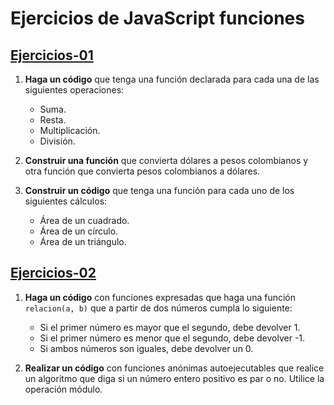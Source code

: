 # Ejercicios de JavaScript funciones

## [Ejercicios-01](https://github.com/norbeydanilo/javascript-basico/blob/main/funciones/ejercicios-01.js)

1. **Haga un código** que tenga una función declarada para cada una de las siguientes operaciones:
    - Suma.
    - Resta.
    - Multiplicación.
    - División.

2. **Construir una función** que convierta dólares a pesos colombianos y otra función que convierta pesos colombianos a dólares.

3. **Construir un código** que tenga una función para cada uno de los siguientes cálculos:
    - Área de un cuadrado.
    - Área de un círculo.
    - Área de un triángulo.

## [Ejercicios-02](https://github.com/norbeydanilo/javascript-basico/blob/main/funciones/ejercicios-02.js)

1. **Haga un código** con funciones expresadas que haga una función `relacion(a, b)` que a partir de dos números cumpla lo siguiente:
    - Si el primer número es mayor que el segundo, debe devolver 1.
    - Si el primer número es menor que el segundo, debe devolver -1.
    - Si ambos números son iguales, debe devolver un 0.

2. **Realizar un código** con funciones anónimas autoejecutables que realice un algoritmo que diga si un número entero positivo es par o no. Utilice la operación módulo.
